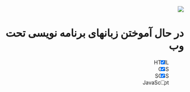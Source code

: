 <html lang="fa" dir="rtl"/>
<img src="https://github.com/Mahmoud-Sj/Mahmoud-Sj/assets/165766357/5d87d4bb-c06c-4c1b-9575-a36e30dcac59"/>
  
# در حال آموختن زبانهای برنامه نویسی تحت وب
- [x] HTML
- [x] CSS
- [x] SCSS
- [ ] JavaScript

